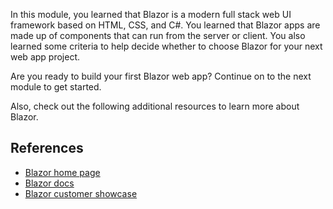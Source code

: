 In this module, you learned that Blazor is a modern full stack web UI framework based on HTML, CSS, and C#. You learned that Blazor apps are made up of components that can run from the server or client. You also learned some criteria to help decide whether to choose Blazor for your next web app project.

Are you ready to build your first Blazor web app? Continue on to the next module to get started.

Also, check out the following additional resources to learn more about Blazor.

## References

* [Blazor home page](https://blazor.net)
* [Blazor docs](/aspnet/core/blazor)
* [Blazor customer showcase](https://dotnet.microsoft.com/platform/customers/blazor)

